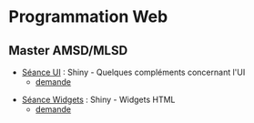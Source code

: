 # Programmation Web

## Master AMSD/MLSD

- [Séance UI](seance-ui) : Shiny - Quelques compléments concernant l'UI
    - [demande](seance-ui-demande)
<!--    - [correction](seance-ui-correction) ([fichier R directement](seance-ui-correction.R)) -->

- [Séance Widgets](seance-widgets) : Shiny - Widgets HTML
    - [demande](seance-widgets-demande)
<!--    - [correction](seance-widgets-correction) ([fichier R directement](seance-widgets-correction.R)) -->


